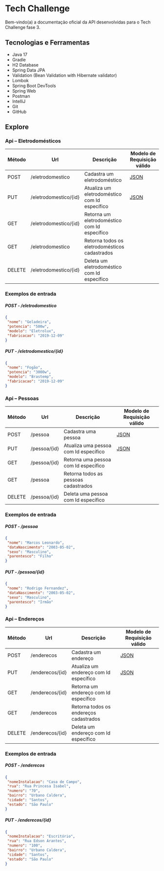 # Tech Challenge 

Bem-vindo(a) a documentação oficial da API desenvolvidas para o Tech Challenge fase 3.

## Tecnologias e Ferramentas
- Java 17
- Gradle
- H2 Database
- Spring Data JPA
- Validation (Bean Validation with Hibernate validator)
- Lombok
- Spring Boot DevTools
- Spring Web
- Postman
- IntelliJ
- Git
- GitHub

## Explore

### Api – Eletrodomésticos

| Método | Url | Descrição | Modelo de Requisição válido |
| ------ | --- | ----------- | ------------------------- |
| POST    | /eletrodomestico | Cadastra um eletrodoméstico | [JSON](#createEletro)|
| PUT   | /eletrodomestico/{id} | Atualiza um eletrodoméstico com Id específico | [JSON](#updateEletro) |
| GET    | /eletrodomestico/{id} | Retorna um eletrodoméstico com Id específico | |
| GET    | /eletrodomestico | Retorna todos os eletrodomésticos cadastrados | |
| DELETE    | /eletrodomestico/{id} | Deleta um eletrodoméstico com Id específico | |

### Exemplos de entrada

##### <a id="createEletro"> POST - /eletrodomestico</a>
```json
{
 "nome": "Geladeira",
 "potencia": "500w",
 "modelo": "Eletrolux",
 "fabricacao": "2019-12-09"
}
```

##### <a id="updateEletro">PUT - /eletrodomestico/{id}</a>
```json
{
 "nome": "Fogão",
 "potencia": "3000w",
 "modelo": "Brastemp",
 "fabricacao": "2019-12-09"
}
```
### Api – Pessoas

| Método | Url | Descrição | Modelo de Requisição válido |
| ------ | --- | ----------- | ------------------------- |
| POST    | /pessoa | Cadastra uma pessoa | [JSON](#createPessoa)|
| PUT   | /pessoa/{id} | Atualiza uma pessoa com Id específico | [JSON](#updatepessoa) |
| GET    | /pessoa/{id} | Retorna uma pessoa com Id específico | |
| GET    | /pessoa | Retorna todos as pessoas cadastrados | |
| DELETE    | /pessoa/{id} | Deleta uma pessoa com Id específico | |

### Exemplos de entrada

##### <a id="createPessoa"> POST - /pessoa</a>
```json
{
 "nome": "Marcos Leonardo",
 "dataNascimento": "2003-05-02",
 "sexo": "Masculino",
 "parentesco": "Filho"
}
```

##### <a id="updatepessoa">PUT - /pessoa/{id}</a>
```json
{
 "nome": "Rodrigo Fernandez",
 "dataNascimento": "2003-05-02",
 "sexo": "Masculino",
 "parentesco": "Irmão"
}
```
### Api – Endereços

| Método | Url | Descrição | Modelo de Requisição válido |
| ------ | --- | ----------- | ------------------------- |
| POST    | /enderecos | Cadastra um endereço | [JSON](#createEndereco)|
| PUT   | /enderecos/{id} | Atualiza um endereço com Id específico | [JSON](#updateEndereco) |
| GET    | /enderecos/{id} | Retorna um endereço com Id específico | |
| GET    | /enderecos | Retorna todos os endereços cadastrados | |
| DELETE    | /enderecos/{id} | Deleta um endereço com Id específico | |

### Exemplos de entrada

##### <a id="createEndereco"> POST - /enderecos</a>
```json
{
 "nomeInstalacao": "Casa de Campo",
 "rua": "Rua Princesa Isabel",
 "numero": "70",
 "bairro": "Urbano Caldera",
 "cidade": "Santos",
 "estado": "São Paulo"
}
```

##### <a id="updateEndereco">PUT - /enderecos/{id}</a>
```json
{
 "nomeInstalacao": "Escritório",
 "rua": "Rua Edson Arantes",
 "numero": "100",
 "bairro": "Urbano Caldera",
 "cidade": "Santos",
 "estado": "São Paulo"
}
```



